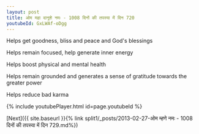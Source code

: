 ```yaml
---
layout: post
title: ओम महा दानूशे नमः - 1008 दिनों की तपस्या में दिन 720
youtubeId: GxLWAf-oDgg
---
```

 
 
Helps get goodness, bliss and peace and God's blessings
 
Helps remain focused, help generate inner energy 
 
Helps boost physical and mental health 
 
Helps remain grounded and generates a sense of gratitude towards the greater power 
 
Helps reduce bad karma
 
 
 
 


{% include youtubePlayer.html id=page.youtubeId %}
 
[Next]({{ site.baseurl }}{% link  split1/_posts/2013-02-27-ओम म्हणे नमः - 1008 दिनों की तपस्या में दिन 729.md%})
 
